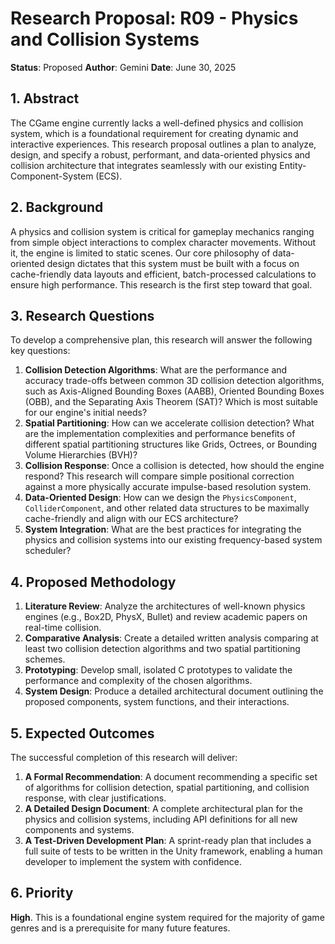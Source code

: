 # Research Proposal: R09 - Physics and Collision Systems

**Status**: Proposed
**Author**: Gemini
**Date**: June 30, 2025

## 1. Abstract

The CGame engine currently lacks a well-defined physics and collision system, which is a foundational requirement for creating dynamic and interactive experiences. This research proposal outlines a plan to analyze, design, and specify a robust, performant, and data-oriented physics and collision architecture that integrates seamlessly with our existing Entity-Component-System (ECS).

## 2. Background

A physics and collision system is critical for gameplay mechanics ranging from simple object interactions to complex character movements. Without it, the engine is limited to static scenes. Our core philosophy of data-oriented design dictates that this system must be built with a focus on cache-friendly data layouts and efficient, batch-processed calculations to ensure high performance. This research is the first step toward that goal.

## 3. Research Questions

To develop a comprehensive plan, this research will answer the following key questions:

1.  **Collision Detection Algorithms**: What are the performance and accuracy trade-offs between common 3D collision detection algorithms, such as Axis-Aligned Bounding Boxes (AABB), Oriented Bounding Boxes (OBB), and the Separating Axis Theorem (SAT)? Which is most suitable for our engine's initial needs?
2.  **Spatial Partitioning**: How can we accelerate collision detection? What are the implementation complexities and performance benefits of different spatial partitioning structures like Grids, Octrees, or Bounding Volume Hierarchies (BVH)?
3.  **Collision Response**: Once a collision is detected, how should the engine respond? This research will compare simple positional correction against a more physically accurate impulse-based resolution system.
4.  **Data-Oriented Design**: How can we design the `PhysicsComponent`, `ColliderComponent`, and other related data structures to be maximally cache-friendly and align with our ECS architecture?
5.  **System Integration**: What are the best practices for integrating the physics and collision systems into our existing frequency-based system scheduler?

## 4. Proposed Methodology

1.  **Literature Review**: Analyze the architectures of well-known physics engines (e.g., Box2D, PhysX, Bullet) and review academic papers on real-time collision.
2.  **Comparative Analysis**: Create a detailed written analysis comparing at least two collision detection algorithms and two spatial partitioning schemes.
3.  **Prototyping**: Develop small, isolated C prototypes to validate the performance and complexity of the chosen algorithms.
4.  **System Design**: Produce a detailed architectural document outlining the proposed components, system functions, and their interactions.

## 5. Expected Outcomes

The successful completion of this research will deliver:

1.  **A Formal Recommendation**: A document recommending a specific set of algorithms for collision detection, spatial partitioning, and collision response, with clear justifications.
2.  **A Detailed Design Document**: A complete architectural plan for the physics and collision systems, including API definitions for all new components and systems.
3.  **A Test-Driven Development Plan**: A sprint-ready plan that includes a full suite of tests to be written in the Unity framework, enabling a human developer to implement the system with confidence.

## 6. Priority

**High**. This is a foundational engine system required for the majority of game genres and is a prerequisite for many future features.
